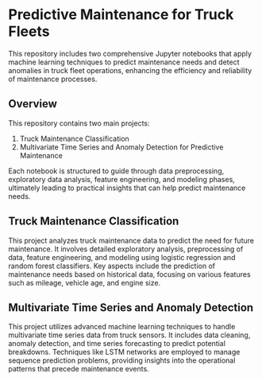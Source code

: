 # Predictive Maintenance for Truck Fleets
This repository includes two comprehensive Jupyter notebooks that apply machine learning techniques to predict maintenance needs and detect anomalies in truck fleet operations, enhancing the efficiency and reliability of maintenance processes.

## Overview
This repository contains two main projects:
1. Truck Maintenance Classification
2. Multivariate Time Series and Anomaly Detection for Predictive Maintenance

Each notebook is structured to guide through data preprocessing, exploratory data analysis, feature engineering, and modeling phases, ultimately leading to practical insights that can help predict maintenance needs.

## Truck Maintenance Classification
This project analyzes truck maintenance data to predict the need for future maintenance. It involves detailed exploratory analysis, preprocessing of data, feature engineering, and modeling using logistic regression and random forest classifiers. Key aspects include the prediction of maintenance needs based on historical data, focusing on various features such as mileage, vehicle age, and engine size.

## Multivariate Time Series and Anomaly Detection
This project utilizes advanced machine learning techniques to handle multivariate time series data from truck sensors. It includes data cleaning, anomaly detection, and time series forecasting to predict potential breakdowns. Techniques like LSTM networks are employed to manage sequence prediction problems, providing insights into the operational patterns that precede maintenance events.
